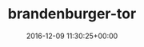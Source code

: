 ---
title:		"brandenburger-tor"
type:		"upload"
description:		"TBC"
date:		"2016-12-09 11:30:25+00:00"
album:		"city"
filename:		"brandenburger-tor.md"
series:		""
cl_public_id:		"city/brandenburger-tor"
cl_version:		1497000221
format:		"tiff"
bytes:		5109532
width:		2158
height:		1440
exposure_mode:		"Auto"
program:		"Aperture-priority AE"
aperture:		"7.1"
focal_length:		"31.0 mm"
iso:		"200"
shutter_speed:		"1/100"
metering:		"Multi-segment"
flash:		"Off, Did not fire"
white_balance:		"Custom"
colour_temp:		"5600"
has_crop:		"true"
orientation:		"Horizontal (normal)"
camera_model:		"NIKON D800"
lens_info:		"24-70mm f/2.8"
artist:		"No artist info"
x_resolution:		"300"
y_resolution:		"300"
---